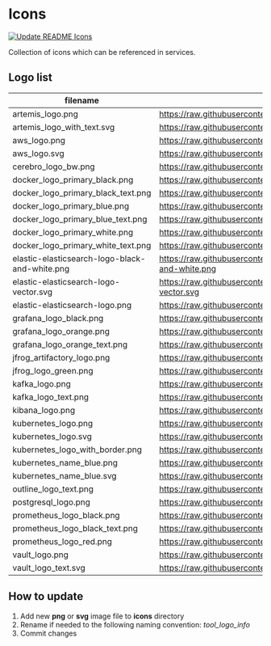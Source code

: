 # Icons

[![Update README Icons](https://github.com/borkempire/icons/actions/workflows/update_readme.yml/badge.svg)](https://github.com/borkempire/icons/actions/workflows/update_readme.yml)

Collection of icons which can be referenced in services.

## Logo list

<!-- ICONS START -->
| filename | raw url |
| --- | --- |
| artemis_logo.png | https://raw.githubusercontent.com/borkempire/icons/main/icons/artemis_logo.png |
| artemis_logo_with_text.svg | https://raw.githubusercontent.com/borkempire/icons/main/icons/artemis_logo_with_text.svg |
| aws_logo.png | https://raw.githubusercontent.com/borkempire/icons/main/icons/aws_logo.png |
| aws_logo.svg | https://raw.githubusercontent.com/borkempire/icons/main/icons/aws_logo.svg |
| cerebro_logo_bw.png | https://raw.githubusercontent.com/borkempire/icons/main/icons/cerebro_logo_bw.png |
| docker_logo_primary_black.png | https://raw.githubusercontent.com/borkempire/icons/main/icons/docker_logo_primary_black.png |
| docker_logo_primary_black_text.png | https://raw.githubusercontent.com/borkempire/icons/main/icons/docker_logo_primary_black_text.png |
| docker_logo_primary_blue.png | https://raw.githubusercontent.com/borkempire/icons/main/icons/docker_logo_primary_blue.png |
| docker_logo_primary_blue_text.png | https://raw.githubusercontent.com/borkempire/icons/main/icons/docker_logo_primary_blue_text.png |
| docker_logo_primary_white.png | https://raw.githubusercontent.com/borkempire/icons/main/icons/docker_logo_primary_white.png |
| docker_logo_primary_white_text.png | https://raw.githubusercontent.com/borkempire/icons/main/icons/docker_logo_primary_white_text.png |
| elastic-elasticsearch-logo-black-and-white.png | https://raw.githubusercontent.com/borkempire/icons/main/icons/elastic-elasticsearch-logo-black-and-white.png |
| elastic-elasticsearch-logo-vector.svg | https://raw.githubusercontent.com/borkempire/icons/main/icons/elastic-elasticsearch-logo-vector.svg |
| elastic-elasticsearch-logo.png | https://raw.githubusercontent.com/borkempire/icons/main/icons/elastic-elasticsearch-logo.png |
| grafana_logo_black.png | https://raw.githubusercontent.com/borkempire/icons/main/icons/grafana_logo_black.png |
| grafana_logo_orange.png | https://raw.githubusercontent.com/borkempire/icons/main/icons/grafana_logo_orange.png |
| grafana_logo_orange_text.png | https://raw.githubusercontent.com/borkempire/icons/main/icons/grafana_logo_orange_text.png |
| jfrog_artifactory_logo.png | https://raw.githubusercontent.com/borkempire/icons/main/icons/jfrog_artifactory_logo.png |
| jfrog_logo_green.png | https://raw.githubusercontent.com/borkempire/icons/main/icons/jfrog_logo_green.png |
| kafka_logo.png | https://raw.githubusercontent.com/borkempire/icons/main/icons/kafka_logo.png |
| kafka_logo_text.png | https://raw.githubusercontent.com/borkempire/icons/main/icons/kafka_logo_text.png |
| kibana_logo.png | https://raw.githubusercontent.com/borkempire/icons/main/icons/kibana_logo.png |
| kubernetes_logo.png | https://raw.githubusercontent.com/borkempire/icons/main/icons/kubernetes_logo.png |
| kubernetes_logo.svg | https://raw.githubusercontent.com/borkempire/icons/main/icons/kubernetes_logo.svg |
| kubernetes_logo_with_border.png | https://raw.githubusercontent.com/borkempire/icons/main/icons/kubernetes_logo_with_border.png |
| kubernetes_name_blue.png | https://raw.githubusercontent.com/borkempire/icons/main/icons/kubernetes_name_blue.png |
| kubernetes_name_blue.svg | https://raw.githubusercontent.com/borkempire/icons/main/icons/kubernetes_name_blue.svg |
| outline_logo_text.png | https://raw.githubusercontent.com/borkempire/icons/main/icons/outline_logo_text.png |
| postgresql_logo.png | https://raw.githubusercontent.com/borkempire/icons/main/icons/postgresql_logo.png |
| prometheus_logo_black.png | https://raw.githubusercontent.com/borkempire/icons/main/icons/prometheus_logo_black.png |
| prometheus_logo_black_text.png | https://raw.githubusercontent.com/borkempire/icons/main/icons/prometheus_logo_black_text.png |
| prometheus_logo_red.png | https://raw.githubusercontent.com/borkempire/icons/main/icons/prometheus_logo_red.png |
| vault_logo.png | https://raw.githubusercontent.com/borkempire/icons/main/icons/vault_logo.png |
| vault_logo_text.svg | https://raw.githubusercontent.com/borkempire/icons/main/icons/vault_logo_text.svg |
<!-- ICONS END -->

## How to update

1. Add new **png** or **svg** image file to **icons** directory
2. Rename if needed to the following naming convention: *tool_logo_info*
3. Commit changes